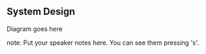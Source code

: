 ##  System Design

Diagram goes here

note:
    Put your speaker notes here.
    You can see them pressing 's'.
